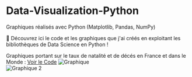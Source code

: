# Data-Visualization-Python
Graphiques réalisés avec Python (Matplotlib, Pandas, NumPy)

🚀 Découvrez ici le code et les graphiques que j'ai créés en exploitant les bibliothèques de Data Science en Python !


Graphiques portant sur le taux de natalité et de décés en France et dans le Monde : 
[Voir le Code](Natalité%20Code.py)
![Graphique](Natalité%20Graphique%201.png)  
![Graphique 2](Natalité%20Graphique%202.png)
